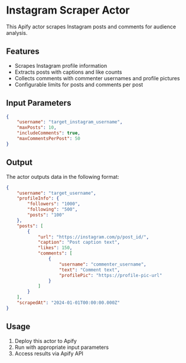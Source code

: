# Instagram Scraper Actor

This Apify actor scrapes Instagram posts and comments for audience analysis.

## Features

- Scrapes Instagram profile information
- Extracts posts with captions and like counts
- Collects comments with commenter usernames and profile pictures
- Configurable limits for posts and comments per post

## Input Parameters

```json
{
    "username": "target_instagram_username",
    "maxPosts": 10,
    "includeComments": true,
    "maxCommentsPerPost": 50
}
```

## Output

The actor outputs data in the following format:

```json
{
    "username": "target_username",
    "profileInfo": {
        "followers": "1000",
        "following": "500",
        "posts": "100"
    },
    "posts": [
        {
            "url": "https://instagram.com/p/post_id/",
            "caption": "Post caption text",
            "likes": 150,
            "comments": [
                {
                    "username": "commenter_username",
                    "text": "Comment text",
                    "profilePic": "https://profile-pic-url"
                }
            ]
        }
    ],
    "scrapedAt": "2024-01-01T00:00:00.000Z"
}
```

## Usage

1. Deploy this actor to Apify
2. Run with appropriate input parameters
3. Access results via Apify API